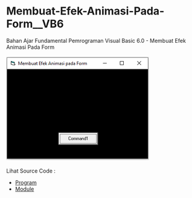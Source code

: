 # Membuat-Efek-Animasi-Pada-Form__VB6
Bahan Ajar Fundamental Pemrograman Visual Basic 6.0 - Membuat Efek Animasi Pada Form<br><br>
<img src="https://github.com/RizkyKhapidsyah/Membuat-Efek-Animasi-Pada-Form__VB6/blob/master/result/001.PNG"><br><br>
Lihat Source Code : <br>
- <a href="https://github.com/RizkyKhapidsyah/Membuat-Efek-Animasi-Pada-Form__VB6/blob/master/Form1.frm">Program</a><br>
- <a href="https://github.com/RizkyKhapidsyah/Membuat-Efek-Animasi-Pada-Form__VB6/blob/master/Module1.bas">Module</a>
